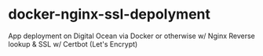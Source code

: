 # docker-nginx-ssl-depolyment
App deployment on Digital Ocean via Docker or otherwise w/ Nginx Reverse lookup &amp; SSL w/ Certbot (Let's Encrypt)
